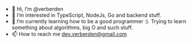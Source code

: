 - 👋 Hi, I’m @verberden
- 👀 I’m interested in TypeScript, NodeJs, Go and backend stuff.
- 🌱 I’m currently learning how to be a good programmer :). Trying to learn something about algorithms, big O and such stuff.
- 📫 How to reach me dev.verberden@gmail.com

<!---
verberden/verberden is a ✨ special ✨ repository because its `README.md` (this file) appears on your GitHub profile.
You can click the Preview link to take a look at your changes.
--->
